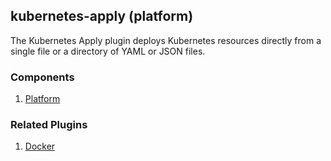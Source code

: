 ## kubernetes-apply (platform)

The Kubernetes Apply plugin deploys Kubernetes resources directly from a single
file or a directory of YAML or JSON files.

### Components

1. [Platform](/waypoint/integrations/hashicorp/kubernetes-apply/latest/components/platform)

### Related Plugins

1. [Docker](/waypoint/integrations/hashicorp/docker)
